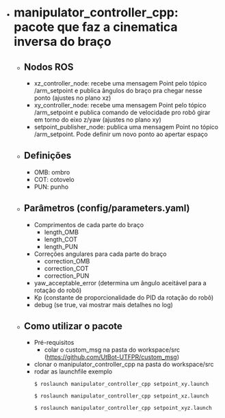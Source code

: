 - # manipulator_controller_cpp: pacote que faz a cinematica inversa do braço

  - ## Nodos ROS
    - xz_controller_node: recebe uma mensagem Point pelo tópico /arm_setpoint e publica ângulos do braço pra chegar nesse ponto (ajustes no plano xz)
    - xy_controller_node: recebe uma mensagem Point pelo tópico /arm_setpoint e publica comando de velocidade pro robô girar em torno do eixo z/yaw (ajustes no plano xy)
    - setpoint_publisher_node: publica uma mensagem Point no tópico /arm_setpoint. Pode definir um novo ponto ao apertar espaço
    
  - ## Definições
    - OMB: ombro
    - COT: cotovelo
    - PUN: punho

  - ## Parâmetros (config/parameters.yaml)
    - Comprimentos de cada parte do braço 
      -  length_OMB 
      -  length_COT
      -  length_PUN
    - Correções angulares para cada parte do braço
      - correction_OMB
      - correction_COT
      - correction_PUN
    - yaw_acceptable_error (determina um ângulo aceitável para a rotação do robô)
    - Kp (constante de proporcionalidade do PID da rotação do robô)
    - debug (se true, vai mostrar mais detalhes no log)

  - ## Como utilizar o pacote
    - Pré-requisitos
      - colar o custom_msg na pasta do workspace/src (https://github.com/UtBot-UTFPR/custom_msg) 
    - clonar o manipulator_controller_cpp na pasta do workspace/src
    - rodar as launchfile exemplo
      ```
      $ roslaunch manipulator_controller_cpp setpoint_xy.launch
      ```
      ```
      $ roslaunch manipulator_controller_cpp setpoint_xz.launch
      ```
      ```
      $ roslaunch manipulator_controller_cpp setpoint_xyz.launch
      ```
